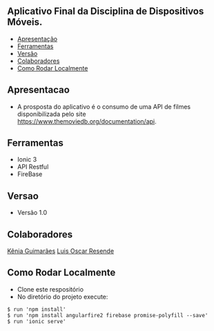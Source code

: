 ## Aplicativo Final da Disciplina de Dispositivos Móveis. 

 - [Apresentação](#apresentacao)
 - [Ferramentas](#ferramentas)
 - [Versão](#versao)
 - [Colaboradores](#colaboradores)
 - [Como Rodar Localmente](#dicas)
 
## Apresentacao 
- A prosposta do aplicativo é o consumo de uma API de filmes disponibilizada pelo site https://www.themoviedb.org/documentation/api.

## Ferramentas
- Ionic 3
- API Restful
- FireBase

## Versao
- Versão 1.0

## Colaboradores 
  [Kênia Guimarães](https://github.com/keniaguimaraes)
  [Luis Oscar Resende](https://github.com/oscaresende)

## Como Rodar Localmente
 - Clone este respositório
 - No diretório do projeto execute:
```
$ run 'npm install'
$ run 'npm install angularfire2 firebase promise-polyfill --save'
$ run 'ionic serve' 
```


 
 